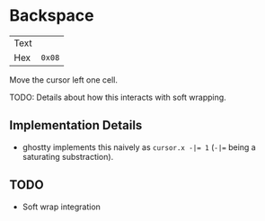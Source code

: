 # Backspace

|     |   |
| --- | --- |
| Text |        |
| Hex  | `0x08`   |

Move the cursor left one cell.

TODO: Details about how this interacts with soft wrapping.

## Implementation Details

  * ghostty implements this naively as `cursor.x -|= 1` (`-|=` being a
    saturating substraction).

## TODO

  * Soft wrap integration
